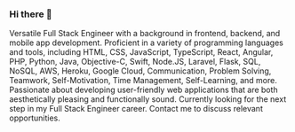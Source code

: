 ### Hi there 👋

Versatile Full Stack Engineer with a background in frontend, backend, and mobile app development. Proficient in a variety of programming languages and tools, including HTML, CSS, JavaScript, TypeScript, React, Angular, PHP, Python, Java, Objective-C, Swift, Node.JS, Laravel, Flask, SQL, NoSQL, AWS, Heroku, Google Cloud, Communication, Problem Solving, Teamwork, Self-Motivation, Time Management, Self-Learning, and more.
Passionate about developing user-friendly web applications that are both aesthetically pleasing and functionally sound.
Currently looking for the next step in my Full Stack Engineer career. Contact me to discuss relevant opportunities.

<!--
**bailang1208/bailang1208** is a ✨ _special_ ✨ repository because its `README.md` (this file) appears on your GitHub profile.

Here are some ideas to get you started:

- 🔭 I’m currently working on ...
- 🌱 I’m currently learning ...
- 👯 I’m looking to collaborate on ...
- 🤔 I’m looking for help with ...
- 💬 Ask me about ...
- 📫 How to reach me: ...
- 😄 Pronouns: ...
- ⚡ Fun fact: ...
-->
